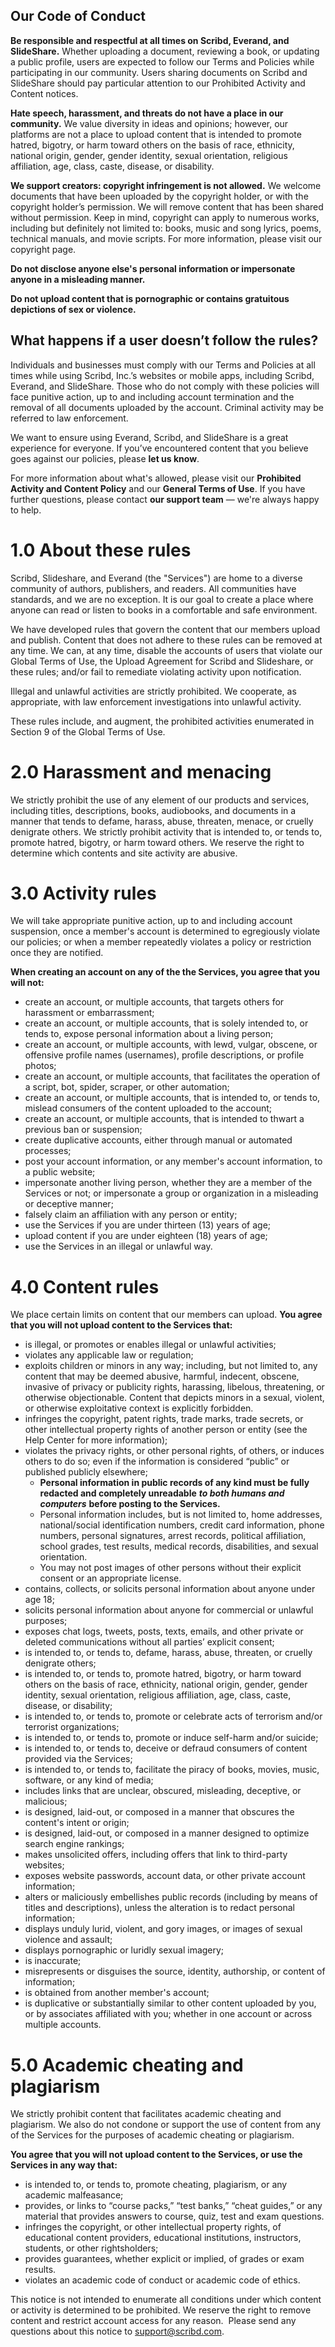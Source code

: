 
Our Code of Conduct
-------------------


**Be responsible and respectful at all times on Scribd, Everand, and SlideShare.** Whether uploading a document, reviewing a book, or updating a public profile, users are expected to follow our Terms and Policies while participating in our community. Users sharing documents on Scribd and SlideShare should pay particular attention to our Prohibited Activity and Content notices.


**Hate speech, harassment, and threats do not have a place in our community.** We value diversity in ideas and opinions; however, our platforms are not a place to upload content that is intended to promote hatred, bigotry, or harm toward others on the basis of race, ethnicity, national origin, gender, gender identity, sexual orientation, religious affiliation, age, class, caste, disease, or disability.


**We support creators: copyright infringement is not allowed.** We welcome documents that have been uploaded by the copyright holder, or with the copyright holder’s permission. We will remove content that has been shared without permission. Keep in mind, copyright can apply to numerous works, including but definitely not limited to: books, music and song lyrics, poems, technical manuals, and movie scripts. For more information, please visit our copyright page.


**Do not disclose anyone else's personal information or impersonate anyone in a misleading manner.**


**Do not upload content that is pornographic or contains gratuitous depictions of sex or violence.**


What happens if a user doesn’t follow the rules?
------------------------------------------------


Individuals and businesses must comply with our Terms and Policies at all times while using Scribd, Inc.’s websites or mobile apps, including Scribd, Everand, and SlideShare. Those who do not comply with these policies will face punitive action, up to and including account termination and the removal of all documents uploaded by the account. Criminal activity may be referred to law enforcement.


We want to ensure using Everand, Scribd, and SlideShare is a great experience for everyone. If you’ve encountered content that you believe goes against our policies, please **let us know**.


For more information about what's allowed, please visit our **Prohibited Activity and Content Policy** and our **General Terms of Use**. If you have further questions, please contact **our support team** — we're always happy to help.





1\.0 About these rules
======================


Scribd, Slideshare, and Everand (the "Services") are home to a diverse community of authors, publishers, and readers. All communities have standards, and we are no exception. It is our goal to create a place where anyone can read or listen to books in a comfortable and safe environment.


We have developed rules that govern the content that our members upload and publish. Content that does not adhere to these rules can be removed at any time. We can, at any time, disable the accounts of users that violate our Global Terms of Use, the Upload Agreement for Scribd and Slideshare, or these rules; and/or fail to remediate violating activity upon notification.


Illegal and unlawful activities are strictly prohibited. We cooperate, as appropriate, with law enforcement investigations into unlawful activity.


These rules include, and augment, the prohibited activities enumerated in Section 9 of the Global Terms of Use.


2\.0 Harassment and menacing
============================


We strictly prohibit the use of any element of our products and services, including titles, descriptions, books, audiobooks, and documents in a manner that tends to defame, harass, abuse, threaten, menace, or cruelly denigrate others. We strictly prohibit activity that is intended to, or tends to, promote hatred, bigotry, or harm toward others. We reserve the right to determine which contents and site activity are abusive.


3\.0 Activity rules
===================


We will take appropriate punitive action, up to and including account suspension, once a member's account is determined to egregiously violate our policies; or when a member repeatedly violates a policy or restriction once they are notified.


**When creating an account on any of the the Services, you agree that you will not:**


* create an account, or multiple accounts, that targets others for harassment or embarrassment;
* create an account, or multiple accounts, that is solely intended to, or tends to, expose personal information about a living person;
* create an account, or multiple accounts, with lewd, vulgar, obscene, or offensive profile names (usernames), profile descriptions, or profile photos;
* create an account, or multiple accounts, that facilitates the operation of a script, bot, spider, scraper, or other automation;
* create an account, or multiple accounts, that is intended to, or tends to, mislead consumers of the content uploaded to the account;
* create an account, or multiple accounts, that is intended to thwart a previous ban or suspension;
* create duplicative accounts, either through manual or automated processes;
* post your account information, or any member's account information, to a public website;
* impersonate another living person, whether they are a member of the Services or not; or impersonate a group or organization in a misleading or deceptive manner;
* falsely claim an affiliation with any person or entity;
* use the Services if you are under thirteen (13\) years of age;
* upload content if you are under eighteen (18\) years of age;
* use the Services in an illegal or unlawful way.


4\.0 Content rules
==================


We place certain limits on content that our members can upload. **You agree that you will not upload content to the Services that:**


* is illegal, or promotes or enables illegal or unlawful activities;
* violates any applicable law or regulation;
* exploits children or minors in any way; including, but not limited to, any content that may be deemed abusive, harmful, indecent, obscene, invasive of privacy or publicity rights, harassing, libelous, threatening, or otherwise objectionable. Content that depicts minors in a sexual, violent, or otherwise exploitative context is explicitly forbidden.
* infringes the copyright, patent rights, trade marks, trade secrets, or other intellectual property rights of another person or entity (see the Help Center for more information);
* violates the privacy rights, or other personal rights, of others, or induces others to do so; even if the information is considered “public” or published publicly elsewhere;
	+ **Personal information in public records of any kind must be fully redacted and completely unreadable** ***to both humans and computers*** **before posting to the Services.**
	+ Personal information includes, but is not limited to, home addresses, national/social identification numbers, credit card information, phone numbers, personal signatures, arrest records, political affiliation, school grades, test results, medical records, disabilities, and sexual orientation.
	+ You may not post images of other persons without their explicit consent or an appropriate license.
* contains, collects, or solicits personal information about anyone under age 18;
* solicits personal information about anyone for commercial or unlawful purposes;
* exposes chat logs, tweets, posts, texts, emails, and other private or deleted communications without all parties’ explicit consent;
* is intended to, or tends to, defame, harass, abuse, threaten, or cruelly denigrate others;
* is intended to, or tends to, promote hatred, bigotry, or harm toward others on the basis of race, ethnicity, national origin, gender, gender identity, sexual orientation, religious affiliation, age, class, caste, disease, or disability;
* is intended to, or tends to, promote or celebrate acts of terrorism and/or terrorist organizations;
* is intended to, or tends to, promote or induce self\-harm and/or suicide;
* is intended to, or tends to, deceive or defraud consumers of content provided via the Services;
* is intended to, or tends to, facilitate the piracy of books, movies, music, software, or any kind of media;
* includes links that are unclear, obscured, misleading, deceptive, or malicious;
* is designed, laid\-out, or composed in a manner that obscures the content's intent or origin;
* is designed, laid\-out, or composed in a manner designed to optimize search engine rankings;
* makes unsolicited offers, including offers that link to third\-party websites;
* exposes website passwords, account data, or other private account information;
* alters or maliciously embellishes public records (including by means of titles and descriptions), unless the alteration is to redact personal information;
* displays unduly lurid, violent, and gory images, or images of sexual violence and assault;
* displays pornographic or luridly sexual imagery;
* is inaccurate;
* misrepresents or disguises the source, identity, authorship, or content of information;
* is obtained from another member's account;
* is duplicative or substantially similar to other content uploaded by you, or by associates affiliated with you; whether in one account or across multiple accounts.


5\.0 Academic cheating and plagiarism
=====================================


We strictly prohibit content that facilitates academic cheating and plagiarism. We also do not condone or support the use of content from any of the Services for the purposes of academic cheating or plagiarism. 


**You agree that you will not upload content to the Services, or use the Services in any way that:**


* is intended to, or tends to, promote cheating, plagiarism, or any academic malfeasance;
* provides, or links to “course packs,” “test banks,” “cheat guides,” or any material that provides answers to course, quiz, test and exam questions.
* infringes the copyright, or other intellectual property rights, of educational content providers, educational institutions, instructors, students, or other rightsholders;
* provides guarantees, whether explicit or implied, of grades or exam results.
* violates an academic code of conduct or academic code of ethics.


This notice is not intended to enumerate all conditions under which content or activity is determined to be prohibited. We reserve the right to remove content and restrict account access for any reason.  Please send any questions about this notice to support@scribd.com.


